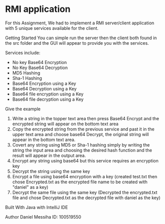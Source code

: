 # RMI application 

For this Assignment, We had to implement a RMI server/client application with 5 unique services available for the client. 

Getting Started
You can simple run the server then the client both found in the src folder and the GUI will appear to provide you with the services.

Services include:
 - No key Base64 Encryption
 - No Key Base64 Decryption
 - MD5 Hashing
 - Sha-1 Hashing
 - Base64 Encryption using a Key
 - Base64 Decryption using a Key
 - Base64 file encryption using a Key
 - Base64 file decryption using a Key

Give the example
1. Write a string in the topper text area then press Base64 Encrypt and the encrypted string will appear on the bottom text area
2. Copy the encrypted string from the previous service and past it in the upper text area and choose base64 Decrypt, the original string will appear in the bottom text area.
3. Covert any string using MD5 or Sha-1 hashing simply by writing the string the input area and choosing the desired hash function and the result will appear in the output area.
4. Encrypt any string using base64 but this service requires an encryption key
5. Decrypt the string using the same key
6. Encrypt a file using base64 encryption with a key
 (created test.txt then chose Encrypted.txt as the encrypted file name to be created with "daniel" as a key)
7. Decrypt the same file using the same key
 (Decrypted the encrypted.txt file and chose Decrypted.txt as the decrypted file with daniel as the key)


Built With
Java with IntelliJ IDE

Author
Daniel Messiha
ID: 100519550

